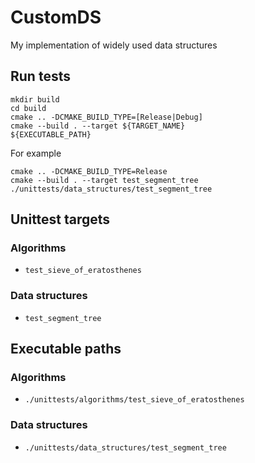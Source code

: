 # CustomDS

My implementation of widely used data structures

## Run tests

```
mkdir build
cd build
cmake .. -DCMAKE_BUILD_TYPE=[Release|Debug]
cmake --build . --target ${TARGET_NAME}
${EXECUTABLE_PATH}
```

For example
```
cmake .. -DCMAKE_BUILD_TYPE=Release
cmake --build . --target test_segment_tree
./unittests/data_structures/test_segment_tree
```

## Unittest targets

### Algorithms
- `test_sieve_of_eratosthenes`

### Data structures
- `test_segment_tree`

## Executable paths

### Algorithms
- `./unittests/algorithms/test_sieve_of_eratosthenes`

### Data structures
- `./unittests/data_structures/test_segment_tree`
